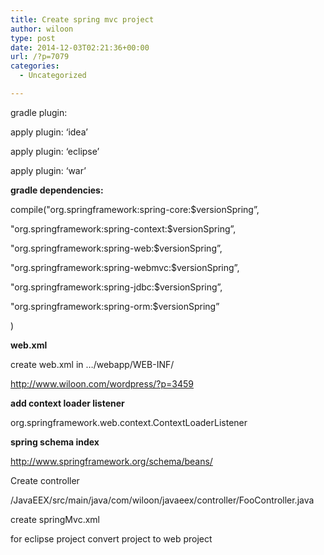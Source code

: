```yaml
---
title: Create spring mvc project
author: wiloon
type: post
date: 2014-12-03T02:21:36+00:00
url: /?p=7079
categories:
  - Uncategorized

---
```

gradle plugin:

apply plugin: &#8216;idea&#8217;

apply plugin: &#8216;eclipse&#8217;

apply plugin: &#8216;war&#8217;



**gradle dependencies:**

compile("org.springframework:spring-core:$versionSpring&#8221;,
  
"org.springframework:spring-context:$versionSpring&#8221;,
  
"org.springframework:spring-web:$versionSpring&#8221;,
  
"org.springframework:spring-webmvc:$versionSpring&#8221;,
  
"org.springframework:spring-jdbc:$versionSpring&#8221;,
  
"org.springframework:spring-orm:$versionSpring&#8221;
  
)



**web.xml**

create web.xml in &#8230;/webapp/WEB-INF/

http://www.wiloon.com/wordpress/?p=3459



**add context loader listener**

org.springframework.web.context.ContextLoaderListener



**spring schema index**

http://www.springframework.org/schema/beans/



Create controller

/JavaEEX/src/main/java/com/wiloon/javaeex/controller/FooController.java



create springMvc.xml



for eclipse project convert project to web project